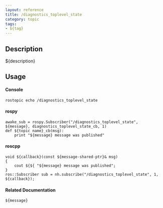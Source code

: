 ```yaml
---
layout: reference
title: /diagnostics_toplevel_state
category: topic
tags: 
- ${tag}
---
```


## Description
${description}

## Usage
#### Console
```
rostopic echo /diagnostics_toplevel_state
```

#### rospy
```
awake_sub = rospy.Subscriber("/diagnostics_toplevel_state", ${message}, diagnostics_toplevel_state_cb, 1)
def ${topic name}_cb(msg):
    print "${message} message was published"
```

#### roscpp
```
void ${callback}(const ${message-shared-ptr}& msg)
{
    cout ${${ "${message} message was published";
}
ros::Subscriber sub = nh.subscribe("/diagnostics_toplevel_state", 1, ${callback});
```

#### Related Documentation
``${message}``  